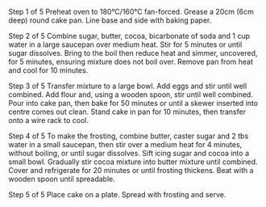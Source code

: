 Step 1 of 5
Preheat oven to 180°C/160°C fan-forced. Grease a 20cm (6cm deep) round cake pan. Line base and side with baking paper.

Step 2 of 5
Combine sugar, butter, cocoa, bicarbonate of soda and 1 cup water in a large saucepan over medium heat. Stir for 5 minutes or until sugar dissolves. Bring to the boil then reduce heat and simmer, uncovered, for 5 minutes, ensuring mixture does not boil over. Remove pan from heat and cool for 10 minutes.

Step 3 of 5
Transfer mixture to a large bowl. Add eggs and stir until well combined. Add flour and, using a wooden spoon, stir until well combined. Pour into cake pan, then bake for 50 minutes or until a skewer inserted into centre comes out clean. Stand cake in pan for 10 minutes, then transfer onto a wire rack to cool.

Step 4 of 5
To make the frosting, combine butter, caster sugar and 2 tbs water in a small saucepan, then stir over a medium heat for 4 minutes, without boiling, or until sugar dissolves. Sift icing sugar and cocoa into a small bowl. Gradually stir cocoa mixture into butter mixture until combined. Cover and refrigerate for 20 minutes or until frosting thickens. Beat with a wooden spoon until spreadable.

Step 5 of 5
Place cake on a plate. Spread with frosting and serve.